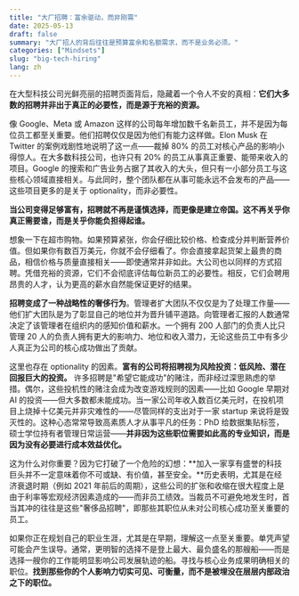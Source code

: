 ```yaml
---
title: "大厂招聘：富余驱动，而非刚需"
date: 2025-05-13
draft: false
summary: "大厂招人的背后往往是预算富余和名额需求，而不是业务必须。"
categories: ["Mindsets"]
slug: "big-tech-hiring"
lang: zh
---
```


在大型科技公司光鲜亮丽的招聘页面背后，隐藏着一个令人不安的真相：**它们大多数的招聘并非出于真正的必要性，而是源于充裕的资源。**

像 Google、Meta 或 Amazon 这样的公司每年增加数千名新员工，并不是因为每位员工都至关重要。他们招聘仅仅是因为他们有能力这样做。Elon Musk 在 Twitter 的案例戏剧性地说明了这一点——裁掉 80% 的员工对核心产品的影响小得惊人。在大多数科技公司，也许只有 20% 的员工从事真正重要、能带来收入的项目。Google 的搜索和广告业务占据了其收入的大头，但只有一小部分员工与这些核心领域直接相关。与此同时，整个团队都在从事可能永远不会发布的产品——这些项目更多的是关于 optionality，而非必要性。

**当公司变得足够富有，招聘就不再是谨慎选择，而更像是建立帝国。这不再关乎你真正需要谁，而是关乎你能负担得起谁。**

想象一下在超市购物。如果预算紧张，你会仔细比较价格、检查成分并判断营养价值。但如果你有数百万美元，你就不会仔细看了。你会直接拿起货架上最贵的商品，相信价格与质量直接相关——即使通常并非如此。大公司也以同样的方式招聘。凭借充裕的资源，它们不会彻底评估每位新员工的必要性。相反，它们会聘用昂贵的人才，认为更高的薪水自然能保证更好的结果。

**招聘变成了一种战略性的奢侈行为**。管理者扩大团队不仅仅是为了处理工作量——他们扩大团队是为了彰显自己的地位并为晋升铺平道路。向管理者汇报的人数通常决定了该管理者在组织内的感知价值和薪水。一个拥有 200 人部门的负责人比只管理 20 人的负责人拥有更大的影响力、地位和收入潜力，无论这些员工中有多少人真正为公司的核心成功做出了贡献。

这里也存在 optionality 的因素。**富有的公司将招聘视为风险投资：低风险、潜在回报巨大的投资。** 许多招聘是"希望它能成功"的赌注，而非经过深思熟虑的举措。偶尔，这些投机性的赌注会成为改变游戏规则的因素——比如 Google 早期对 AI 的投资——但大多数都未能成功。当一家公司年收入数百亿美元时，在投机项目上烧掉十亿美元并非灾难性的——尽管同样的支出对于一家 startup 来说将是毁灭性的。这种心态常常导致高素质人才从事平凡的任务：PhD 给数据集贴标签，硕士学位持有者管理日常运营——**并非因为这些职位需要如此高的专业知识，而是因为没有必要进行成本效益优化。**

这为什么对你重要？因为它打破了一个危险的幻想：**加入一家享有盛誉的科技巨头并不一定意味着你不可或缺、有价值，甚至安全。**历史表明，尤其是在经济衰退时期（例如 2021 年前后的周期），这些公司的扩张和收缩在很大程度上是由于利率等宏观经济因素造成的——而非员工绩效。当裁员不可避免地发生时，首当其冲的往往是这些"奢侈品招聘"，即那些其职位从未对公司核心成功至关重要的员工。

如果你正在规划自己的职业生涯，尤其是在早期，理解这一点至关重要。单凭声望可能会产生误导。通常，更明智的选择不是登上最大、最负盛名的那艘船——而是选择一艘你的工作能明显影响公司发展轨迹的船。寻找与核心业务成果明确相关的职位。**找到那些你的个人影响力切实可见、可衡量，而不是被埋没在层层内部政治之下的职位。**